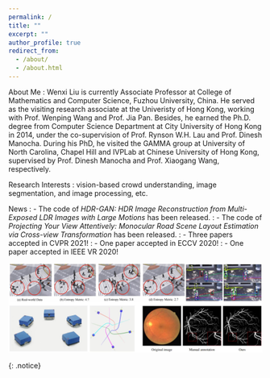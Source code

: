 ```yaml
---
permalink: /
title: ""
excerpt: ""
author_profile: true
redirect_from: 
  - /about/
  - /about.html
---
```



About Me
:   Wenxi Liu is currently Associate Professor at College of Mathematics and Computer Science, Fuzhou University, China. He served as the visiting research associate at the Univeristy of Hong Kong, working with Prof. Wenping Wang and Prof. Jia Pan. Besides, he earned the Ph.D. degree from Computer Science Department at City University of Hong Kong in 2014, under the co-supervision of Prof. Rynson W.H. Lau and Prof. Dinesh Manocha. During his PhD, he visited the GAMMA group at University of North Carolina, Chapel Hill and IVPLab at Chinese University of Hong Kong, supervised by Prof. Dinesh Manocha and Prof. Xiaogang Wang, respectively.

Research Interests
:   vision-based crowd understanding, image segmentation, and image processing, etc.

News
:   - The code of *HDR-GAN: HDR Image Reconstruction from Multi-Exposed LDR Images with Large Motions* has been released.
:   - The code of *Projecting Your View Attentively: Monocular Road Scene Layout Estimation via Cross-view Transformation* has been released.
:   - Three papers accepted in CVPR 2021! 
:   - One paper accepted in ECCV 2020!
:   - One paper accepted in IEEE VR 2020!

<img src='/images/research_sum.jpg'>



{: .notice}

